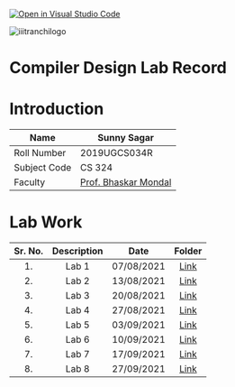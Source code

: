 [![Open in Visual Studio Code](https://classroom.github.com/assets/open-in-vscode-f059dc9a6f8d3a56e377f745f24479a46679e63a5d9fe6f495e02850cd0d8118.svg)](https://classroom.github.com/online_ide?assignment_repo_id=6093137&assignment_repo_type=AssignmentRepo)

![iiitranchilogo](https://user-images.githubusercontent.com/75474488/138427294-0d94fbf4-d0c1-48e6-8a24-0fb743f50105.png)
# Compiler Design Lab Record

# Introduction
| Name  | Sunny Sagar |
| ------------- | ------------- |
| Roll Number  | 2019UGCS034R  |
| Subject Code  | CS 324   |
| Faculty | [Prof. Bhaskar Mondal](https://github.com/bhaskarfx) |



# Lab Work
| Sr. No. | Description | Date | Folder |
| :---:  | :---: | :---:  | :---: |
| 1. | Lab 1 | 07/08/2021 | [ Link ](https://github.com/Dr-B-Mondal-s-class/compiler-design-laboratory-1-sunnysagar/tree/main/Lab%201)   |
| 2. | Lab 2 | 13/08/2021 | [Link](https://github.com/Dr-B-Mondal-s-class/compiler-design-laboratory-1-sunnysagar/tree/main/Lab%202)   |
| 3. | Lab 3 | 20/08/2021 | [Link](https://github.com/Dr-B-Mondal-s-class/compiler-design-laboratory-1-sunnysagar/tree/main/Lab%203)   |
| 4. | Lab 4 | 27/08/2021 |[Link](https://github.com/Dr-B-Mondal-s-class/compiler-design-laboratory-1-sunnysagar/tree/main/Lab%204) |
| 5. | Lab 5 | 03/09/2021 |[Link](https://github.com/Dr-B-Mondal-s-class/compiler-design-laboratory-1-sunnysagar/tree/main/Lab%205) |
| 6. | Lab 6 | 10/09/2021 |[Link](https://github.com/Dr-B-Mondal-s-class/compiler-design-laboratory-1-sunnysagar/tree/main/Lab%206) |
| 7. | Lab 7 | 17/09/2021 |[Link](https://github.com/Dr-B-Mondal-s-class/compiler-design-laboratory-1-sunnysagar/tree/main/Lab%207) |
| 8. | Lab 8 | 27/09/2021 | [Link](https://github.com/Dr-B-Mondal-s-class/compiler-design-laboratory-1-sunnysagar/tree/main/Lab%208) |


